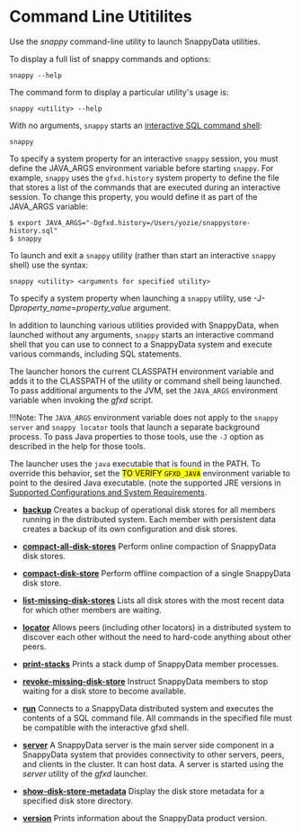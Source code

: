 # Command Line Utitilites

Use the *snappy* command-line utility to launch SnappyData utilities.

To display a full list of snappy commands and options:

``` pre
snappy --help
```

The command form to display a particular utility's usage is:

``` pre
snappy <utility> --help
```

With no arguments, `snappy` starts an <a href="store_command_reference.md#concept_15619CF8E8494962BE296C1BC976D2B3" class="xref noPageCitation" title="gfxd implements an interactive command-line tool that is based on the Apache Derby ij tool. Use gfxd to run scripts or interactive queries against a SnappyData cluster.">interactive SQL command shell</a>:

``` pre
snappy
```

To specify a system property for an interactive `snappy` session, you must define the JAVA_ARGS environment variable before starting `snappy`. For example, `snappy` uses the `gfxd.history` system property to define the file that stores a list of the commands that are executed during an interactive session. To change this property, you would define it as part of the JAVA_ARGS variable:

``` pre
$ export JAVA_ARGS="-Dgfxd.history=/Users/yozie/snappystore-history.sql" 
$ snappy
```

To launch and exit a `snappy` utility (rather than start an interactive `snappy` shell) use the syntax:

``` pre
snappy <utility> <arguments for specified utility>
```

To specify a system property when launching a `snappy` utility, use -J-D*property_name*=*property_value* argument.

In addition to launching various utilities provided with SnappyData, when launched without any arguments, `snappy` starts an interactive command shell that you can use to connect to a SnappyData system and execute various commands, including SQL statements.

The launcher honors the current CLASSPATH environment variable and adds it to the CLASSPATH of the utility or command shell being launched. To pass additional arguments to the JVM, set the `JAVA_ARGS` environment variable when invoking the *gfxd* script.

!!!Note:
	The `JAVA_ARGS` environment variable does not apply to the `snappy server` and `snappy locator` tools that launch a separate background process. To pass Java properties to those tools, use the `-J` option as described in the help for those tools. </p>

The launcher uses the `java` executable that is found in the PATH. To override this behavior, set the <mark> TO VERIFY `GFXD_JAVA`</mark> environment variable to point to the desired Java executable. (note the supported JRE versions in [Supported Configurations and System Requirements](../../sys_requirement.md).

-   **[backup](../../reference/snappy_shell_reference/store-backup.md)**
    Creates a backup of operational disk stores for all members running in the distributed system. Each member with persistent data creates a backup of its own configuration and disk stores.

-   **[compact-all-disk-stores](../../reference/snappy_shell_reference/store-compact-all-disk-stores.md)**
    Perform online compaction of SnappyData disk stores.

-   **[compact-disk-store](../../reference/snappy_shell_reference/store-compact-disk-store.md)**
    Perform offline compaction of a single SnappyData disk store.

-   **[list-missing-disk-stores](../../reference/snappy_shell_reference/store-list-missing-disk-stores.md)**
    Lists all disk stores with the most recent data for which other members are waiting.

-   **[locator](../../reference/snappy_shell_reference/store-locator.md)**
    Allows peers (including other locators) in a distributed system to discover each other without the need to hard-code anything about other peers.

-   **[print-stacks](../../reference/snappy_shell_reference/store-print-stacks.md)**
    Prints a stack dump of SnappyData member processes.

-   **[revoke-missing-disk-store](../../reference/snappy_shell_reference/store-revoke-missing-disk-stores.md)**
    Instruct SnappyData members to stop waiting for a disk store to become available.

-   **[run](../../reference/snappy_shell_reference/store-run.md)**
    Connects to a SnappyData distributed system and executes the contents of a SQL command file. All commands in the specified file must be compatible with the interactive gfxd shell.

-   **[server](../../reference/snappy_shell_reference/store-server.md)**
    A SnappyData server is the main server side component in a SnappyData system that provides connectivity to other servers, peers, and clients in the cluster. It can host data. A server is started using the *server* utility of the *gfxd* launcher.

-   **[show-disk-store-metadata](../../reference/snappy_shell_reference/store-show-disk-store-metadata.md)**
    Display the disk store metadata for a specified disk store directory.

-   **[version](../../reference/snappy_shell_reference/store-version.md)**
    Prints information about the SnappyData product version.